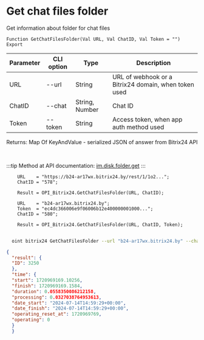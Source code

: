 ﻿---
sidebar_position: 20
---

# Get chat files folder
 Get information about folder for chat files



`Function GetChatFilesFolder(Val URL, Val ChatID, Val Token = "") Export`

  | Parameter | CLI option | Type | Description |
  |-|-|-|-|
  | URL | --url | String | URL of webhook or a Bitrix24 domain, when token used |
  | ChatID | --chat | String, Number | Chat ID |
  | Token | --token | String | Access token, when app auth method used |

  
  Returns:  Map Of KeyAndValue - serialized JSON of answer from Bitrix24 API

<br/>

:::tip
Method at API documentation: [im.disk.folder.get](https://dev.1c-bitrix.ru/learning/course/index.php?COURSE_ID=93&LESSON_ID=11483)
:::
<br/>


```bsl title="Code example"
    URL    = "https://b24-ar17wx.bitrix24.by/rest/1/1o2...";
    ChatID = "578";

    Result = OPI_Bitrix24.GetChatFilesFolder(URL, ChatID);

    URL    = "b24-ar17wx.bitrix24.by";
    Token  = "ec4dc366006e9f06006b12e400000001000...";
    ChatID = "580";

    Result = OPI_Bitrix24.GetChatFilesFolder(URL, ChatID, Token);
```



```sh title="CLI command example"
    
  oint bitrix24 GetChatFilesFolder --url "b24-ar17wx.bitrix24.by" --chat "452" --token "fe3fa966006e9f06006b12e400000001000..."

```

```json title="Result"
{
  "result": {
  "ID": 3250
  },
  "time": {
  "start": 1720969169.10256,
  "finish": 1720969169.1584,
  "duration": 0.0558350086212158,
  "processing": 0.0327038764953613,
  "date_start": "2024-07-14T14:59:29+00:00",
  "date_finish": "2024-07-14T14:59:29+00:00",
  "operating_reset_at": 1720969769,
  "operating": 0
  }
  }
```
